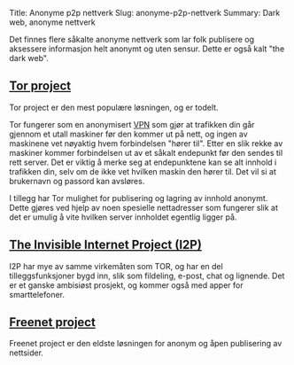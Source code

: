 Title: Anonyme p2p nettverk
Slug: anonyme-p2p-nettverk
Summary: Dark web, anonyme nettverk

Det finnes flere såkalte anonyme nettverk som lar folk publisere og
aksessere informasjon helt anonymt og uten sensur. Dette er også kalt
"the dark web".

[Tor project](https://www.torproject.org)
-----------------------------------------

Tor project er den mest populære løsningen, og er todelt.

Tor fungerer som en anonymisert
[VPN](/tiltak/bruk-vpn/) som gjør at trafikken din går
gjennom et utall maskiner før den kommer ut på nett, og ingen av
maskinene vet nøyaktig hvem forbindelsen "hører til". Etter en slik
rekke av maskiner kommer forbindelsen ut av et såkalt endepunkt før den
sendes til rett server. Det er viktig å merke seg at endepunktene kan se
alt innhold i trafikken din, selv om de ikke vet hvilken maskin den
hører til. Det vil si at brukernavn og passord kan avsløres.

I tillegg har Tor mulighet for publisering og lagring av innhold
anonymt. Dette gjøres ved hjelp av noen spesielle nettadresser som
fungerer slik at det er umulig å vite hvilken server innholdet egentlig
ligger på.

## [The Invisible Internet Project (I2P)](https://geti2p.net/en/)
I2P har mye av samme virkemåten som TOR, og har en del tilleggsfunksjoner
bygd inn, slik som fildeling, e-post, chat og lignende. Det er et ganske
ambisiøst prosjekt, og kommer også med apper for smarttelefoner.

[Freenet project](https://freenetproject.org)
---------------------------------------------

Freenet project er den eldste løsningen for anonym og åpen publisering
av nettsider.
